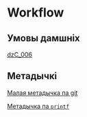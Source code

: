 # Workflow

## Умовы дамшніх

[dzC_006](https://github.com/itstepP1102014/Workflow/releases/download/dzC_006/dzC_006.pdf)

## Метадычкі

[Малая метадычка па git](https://github.com/itstepP1102014/Workflow/releases/download/aboutGit/AboutGit.pdf)

[Метадычка па `printf`](https://github.com/itstepP1102014/Workflow/releases/download/output/Output.pdf)
